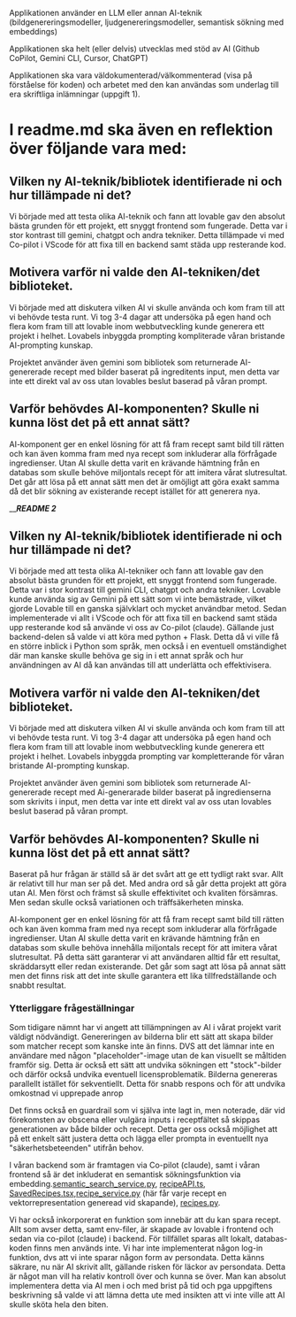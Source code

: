 Applikationen använder en LLM eller annan AI-teknik (bildgenereringsmodeller, ljudgenereringsmodeller, semantisk sökning med embeddings)

Applikationen ska helt (eller delvis) utvecklas med stöd av AI (Github CoPilot, Gemini CLI, Cursor, ChatGPT)

Applikationen ska vara väldokumenterad/välkommenterad (visa på förståelse för koden) och arbetet med den kan användas som underlag till era skriftliga inlämningar (uppgift 1).

# I readme.md ska även en reflektion över följande vara med:

## Vilken ny AI-teknik/bibliotek identifierade ni och hur tillämpade ni det?
Vi började med att testa olika AI-teknik och fann att lovable gav den absolut bästa grunden för ett projekt, ett snyggt frontend som fungerade. Detta var i stor kontrast till gemini, chatgpt och andra tekniker. Detta tillämpade vi med Co-pilot i VScode för att fixa till en backend samt städa upp resterande kod. 
## Motivera varför ni valde den AI-tekniken/det biblioteket.

Vi började med att diskutera vilken AI vi skulle använda och kom fram till att vi behövde testa runt. Vi tog 3-4 dagar att undersöka på egen hand och flera kom fram till att lovable inom webbutveckling kunde generera ett projekt i helhet. Lovabels inbyggda prompting kompliterade våran bristande AI-prompting kunskap. 

Projektet använder även gemini som bibliotek som returnerade AI-genererade recept med bilder baserat på ingreditents input, men detta var inte ett direkt val av oss utan lovables beslut baserad på våran prompt.
## Varför behövdes AI-komponenten? Skulle ni kunna löst det på ett annat sätt?

AI-komponent ger en enkel lösning för att få fram recept samt bild till rätten och kan även komma fram med nya recept som inkluderar alla förfrågade ingredienser. Utan AI skulle detta varit en krävande hämtning från en databas som skulle behöve miljontals recept för att imitera vårat slutresultat. Det går att lösa på ett annat sätt men det är omöjligt att göra exakt samma då det blir sökning av existerande recept istället för att generera nya. 



___________________README 2_________________

## Vilken ny AI-teknik/bibliotek identifierade ni och hur tillämpade ni det?

Vi började med att testa olika AI-tekniker och fann att lovable gav den absolut bästa grunden för ett projekt, ett snyggt frontend som fungerade. Detta var i stor kontrast till gemini CLI, chatgpt och andra tekniker. Lovable kunde använda sig av Gemini på ett sätt som vi inte bemästrade, vilket gjorde Lovable till en ganska självklart och mycket användbar metod. Sedan implementerade vi allt i VScode och för att fixa till en backend samt städa upp resterande kod så använde vi oss av Co-pilot (claude). Gällande just backend-delen så valde vi att köra med python + Flask. Detta då vi ville få en större inblick i Python som språk, men också i en eventuell omständighet där man kanske skulle behöva ge sig in i ett annat språk och hur användningen av AI då kan användas till att underlätta och effektivisera.

## Motivera varför ni valde den AI-tekniken/det biblioteket.

Vi började med att diskutera vilken AI vi skulle använda och kom fram till att vi behövde testa runt. Vi tog 3-4 dagar att undersöka på egen hand och flera kom fram till att lovable inom webbutveckling kunde generera ett projekt i helhet. Lovabels inbyggda prompting var kompletterande för våran bristande AI-prompting kunskap.

Projektet använder även gemini som bibliotek som returnerade AI-genererade recept med Ai-generarade bilder baserat på ingredienserna som skrivits i input, men detta var inte ett direkt val av oss utan lovables beslut baserad på våran prompt.

## Varför behövdes AI-komponenten? Skulle ni kunna löst det på ett annat sätt?

Baserat på hur frågan är ställd så är det svårt att ge ett tydligt rakt svar. Allt är relativt till hur man ser på det. Med andra ord så går detta projekt att göra utan AI. Men först och främst så skulle effektivitet och kvaliten försämras. Men sedan skulle också variationen och träffsäkerheten minska.

AI-komponent ger en enkel lösning för att få fram recept samt bild till rätten och kan även komma fram med nya recept som inkluderar alla förfrågade ingredienser. Utan AI skulle detta varit en krävande hämtning från en databas som skulle behöva innehålla miljontals recept för att imitera vårat slutresultat. På detta sätt garanterar vi att användaren alltid får ett resultat, skräddarsytt eller redan existerande. Det går som sagt att lösa på annat sätt men det finns risk att det inte skulle garantera ett lika tillfredställande och snabbt resultat.

### Ytterliggare frågeställningar

Som tidigare nämnt har vi angett att tillämpningen av AI i vårat projekt varit väldigt nödvändigt. Genereringen av bilderna blir ett sätt att skapa bilder som matcher recept som kanske inte än finns. DVS att det lämnar inte en användare med någon "placeholder"-image utan de kan visuellt se måltiden framför sig. Detta är också ett sätt att undvika sökningen ett "stock"-bilder och därför också undvika eventuell licensproblematik.  Bilderna genereras parallellt istället för sekventiellt. Detta för snabb respons och för att undvika omkostnad vi upprepade anrop

Det finns också en guardrail som vi själva inte lagt in, men noterade, där vid förekomsten av obscena eller vulgära inputs i receptfältet så skippas generationen av både bilder och recept. Detta ger oss också möjlighet att på ett enkelt sätt justera detta och lägga eller prompta in eventuellt nya "säkerhetsbeteenden" utifrån behov.

I våran backend som är framtagen via Co-pilot (claude), samt i våran frontend så är det inkluderat en semantisk sökningsfunktion via embedding.[semantic_search_service.py](/backend/app/services/semantic_search_service.py), [recipeAPI.ts](/src/lib/recipeAPI.ts), [SavedRecipes.tsx](/src/pages/SavedRecipes.tsx),[recipe_service.py](/backend/app/services/recipe_service.py) (här får varje recept en vektorrepresentation generead vid skapande), [recipes.py](/backend/app/routers/recipes.py).

 Vi har också inkorporerat en funktion som innebär att du kan spara recept. Allt som avser detta, samt env-filer, är skapade av lovable i frontend och sedan via co-pilot (claude) i backend. För tillfället sparas allt lokalt, databas-koden finns men används inte. Vi har inte implementerat någon log-in funktion, dvs att vi inte sparar någon form av persondata. Detta känns säkrare, nu när AI skrivit allt, gällande risken för läckor av persondata. Detta är något man vill ha relativ kontroll över och kunna se över. Man kan absolut implementera detta via AI men i och med brist på tid och pga uppgiftens beskrivning så valde vi att lämna detta ute med insikten att vi inte ville att AI skulle sköta hela den biten.

